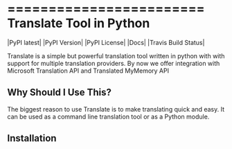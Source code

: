 ========================
Translate Tool in Python
========================

|PyPI latest| |PyPI Version| |PyPI License| |Docs| |Travis Build Status|


Translate is a simple but powerful translation tool written in python with with support for
multiple translation providers. By now we offer integration with Microsoft Translation API and
Translated MyMemory API


Why Should I Use This?
----------------------

The biggest reason to use Translate is to make translating quick and easy. It can be used as a command line translation tool or as a Python module.


Installation
------------
